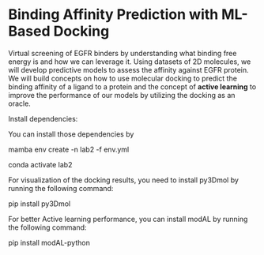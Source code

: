 # Binding Affinity Prediction with ML-Based Docking

Virtual screening of EGFR binders by understanding what binding free energy is and how we can leverage it. Using datasets of 2D molecules, we will develop predictive models to assess the affinity against EGFR protein. We will build concepts on how to use molecular docking to predict the binding affinity of a ligand to a protein and the concept of **active learning** to improve the performance of our models by utilizing the docking as an oracle.

Install dependencies:

You can install those dependencies by

mamba env create -n lab2 -f env.yml

conda activate lab2

For visualization of the docking results, you need to install py3Dmol by running the following command:

pip install py3Dmol

For better Active learning performance, you can install modAL by running the following command:

pip install modAL-python
